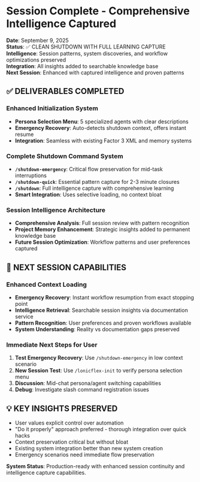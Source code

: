# Session Complete - Comprehensive Intelligence Captured

**Date**: September 9, 2025  
**Status**: ✅ CLEAN SHUTDOWN WITH FULL LEARNING CAPTURE  
**Intelligence**: Session patterns, system discoveries, and workflow optimizations preserved  
**Integration**: All insights added to searchable knowledge base  
**Next Session**: Enhanced with captured intelligence and proven patterns

## ✅ DELIVERABLES COMPLETED

### Enhanced Initialization System
- **Persona Selection Menu**: 5 specialized agents with clear descriptions
- **Emergency Recovery**: Auto-detects shutdown context, offers instant resume
- **Integration**: Seamless with existing Factor 3 XML and memory systems

### Complete Shutdown Command System  
- **`/shutdown-emergency`**: Critical flow preservation for mid-task interruptions
- **`/shutdown-quick`**: Essential pattern capture for 2-3 minute closures
- **`/shutdown`**: Full intelligence capture with comprehensive learning
- **Smart Integration**: Uses selective loading, no context bloat

### Session Intelligence Architecture
- **Comprehensive Analysis**: Full session review with pattern recognition
- **Project Memory Enhancement**: Strategic insights added to permanent knowledge base
- **Future Session Optimization**: Workflow patterns and user preferences captured

## 🎯 NEXT SESSION CAPABILITIES

### Enhanced Context Loading
- **Emergency Recovery**: Instant workflow resumption from exact stopping point  
- **Intelligence Retrieval**: Searchable session insights via documentation service
- **Pattern Recognition**: User preferences and proven workflows available
- **System Understanding**: Reality vs documentation gaps preserved

### Immediate Next Steps for User
1. **Test Emergency Recovery**: Use `/shutdown-emergency` in low context scenario
2. **New Session Test**: Use `/lonicflex-init` to verify persona selection menu
3. **Discussion**: Mid-chat persona/agent switching capabilities
4. **Debug**: Investigate slash command registration issues

## 💡 KEY INSIGHTS PRESERVED
- User values explicit control over automation
- "Do it properly" approach preferred - thorough integration over quick hacks  
- Context preservation critical but without bloat
- Existing system integration better than new system creation
- Emergency scenarios need immediate flow preservation

**System Status**: Production-ready with enhanced session continuity and intelligence capture capabilities.